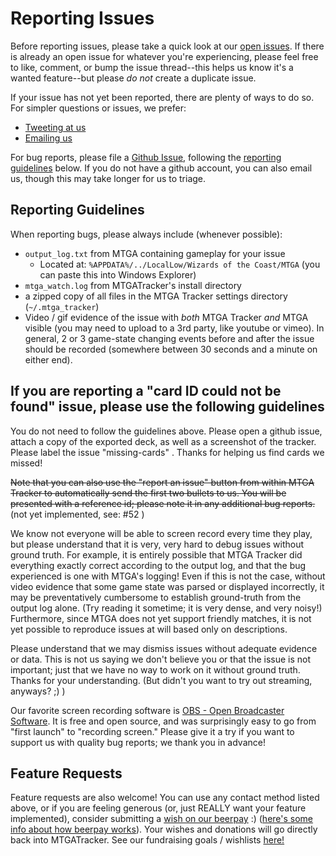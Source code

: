 # Reporting Issues

Before reporting issues, please take a quick look at our
[open issues](http://github.com/shawkinsl/mtga-tracker/issues). If there is already an open issue
for whatever you're experiencing, please feel free to like, comment, or bump the issue thread--this
helps us know it's a wanted feature--but please _do not_ create a duplicate issue.

If your issue has not yet been reported, there are plenty of ways to do so. For simpler questions or issues, we prefer:
- [Tweeting at us](http://twitter.com/MTGATrackerDevs)
- [Emailing us](mailto:dev.mtgatracker@gmail.com)

For bug reports, please file a [Github Issue](http://github.com/shawkinsl/mtga-tracker/issues),
following the [reporting guidelines](#reporting-guidelines) below. If you do not
have a github account, you can also email us, though this may take longer for us to triage.

## Reporting Guidelines

When reporting bugs, please always include (whenever possible):

- `output_log.txt` from MTGA containing gameplay for your issue
	- Located at: `%APPDATA%/../LocalLow/Wizards of the Coast/MTGA` (you can paste this into Windows Explorer)
- `mtga_watch.log` from MTGATracker's install directory
- a zipped copy of all files in the MTGA Tracker settings directory (`~/.mtga_tracker`)
- Video / gif evidence of the issue with _both_ MTGA Tracker _and_ MTGA visible
(you may need to upload to a 3rd party, like youtube or vimeo). In general, 2 or 3 game-state changing events before and after the issue should be recorded (somewhere between 30 seconds and a minute on either end).

## **If you are reporting a "card ID could not be found" issue, please use the following guidelines**

You do not need to follow the guidelines above. Please open a github issue, attach a copy of the exported deck, as well as a screenshot of the tracker. Please label the issue "missing-cards" . Thanks for helping us find cards we missed!

~~Note that you can also use the "report an issue" button from within MTGA Tracker to automatically
send the first two bullets to us. You will be presented with a reference id; please note it in
any additional bug reports.~~ (not yet implemented, see: #52 )

We know not everyone will be able to screen record every time they play, but please
understand that it is very, very hard to debug issues without ground truth. For
example, it is entirely possible that MTGA Tracker did everything exactly correct
according to the output log, and that the bug experienced is one with MTGA's logging!
Even if this is not the case, without video evidence that some game state was parsed or
displayed incorrectly, it may be preventatively cumbersome to establish ground-truth
from the output log alone. (Try reading it sometime; it is very dense, and very noisy!)
Furthermore, since MTGA does not yet support friendly matches, it is not yet possible
to reproduce issues at will based only on descriptions.

Please understand that we may dismiss issues without adequate evidence or data.
This is not us saying we don't believe you or that the issue is not important;
just that we have no way to work on it without ground truth. Thanks for your
understanding. (But didn't you want to try out streaming, anyways? ;) )

Our favorite screen recording software is [OBS - Open Broadcaster Software](https://obsproject.com/).
It is free and open source, and was surprisingly easy to go from "first launch" to
"recording screen." Please give it a try if you want to support us with quality bug reports; we thank you in advance!

## Feature Requests

Feature requests are also welcome! You can use any contact method listed above, or if
you are feeling generous (or, just REALLY want your feature implemented), consider
submitting a [wish on our beerpay](https://beerpay.io/shawkinsl/mtga-tracker) :)
([here's some info about how beerpay works](https://beerpay.io/faqs.html)). Your wishes and donations
will go directly back into MTGATracker. See our fundraising goals / wishlists
[here!](https://github.com/shawkinsl/mtga-tracker/blob/master/contributors/fundraising.md)
